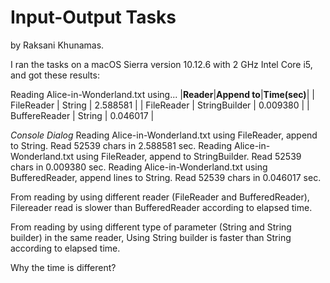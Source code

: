 # Input-Output Tasks
by Raksani Khunamas.

I ran the tasks on a macOS Sierra version 10.12.6 with 2 GHz Intel Core i5,
and got these results:

Reading Alice-in-Wonderland.txt using...
|__________Reader__________|__________Append to__________|__________Time(sec)__________|
|        FileReader        |          String             |          2.588581           |
|        FileReader        |       StringBuilder         |          0.009380           |
|     BuffereReader        |          String             |          0.046017           |


*Console Dialog*
Reading Alice-in-Wonderland.txt using FileReader, append to String.
Read 52539 chars in 2.588581 sec.
Reading Alice-in-Wonderland.txt using FileReader, append to StringBuilder.
Read 52539 chars in 0.009380 sec.
Reading Alice-in-Wonderland.txt using BufferedReader, append lines to String.
Read 52539 chars in 0.046017 sec.


From reading by using different reader (FileReader and BufferedReader),
Filereader read is slower than BufferedReader according to elapsed time.

From reading by using different type of parameter (String and String builder) in the same reader,
Using String builder is faster than String according to elapsed time.

Why the time is different?
